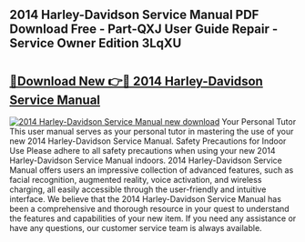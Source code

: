 ## 2014 Harley-Davidson Service Manual PDF Download Free - Part-QXJ User Guide Repair - Service Owner Edition 3LqXU

# <h2><a href="http://bc45650.oget.top/?id=2014+Harley-Davidson+Service+Manual">🔗Download New 👉🔴 2014 Harley-Davidson Service Manual</a></h2>

[![2014 Harley-Davidson Service Manual new download](https://i.imgur.com/5g1atiW.png)](http://bc45650.oget.top/?id=2014+Harley-Davidson+Service+Manual)
Your Personal Tutor This user manual serves as your personal tutor in mastering the use of your new 2014 Harley-Davidson Service Manual. Safety Precautions for Indoor Use Please adhere to all safety precautions when using your new 2014 Harley-Davidson Service Manual indoors. 2014 Harley-Davidson Service Manual offers users an impressive collection of advanced features, such as facial recognition, augmented reality, voice activation, and wireless charging, all easily accessible through the user-friendly and intuitive interface. We believe that the 2014 Harley-Davidson Service Manual has been a comprehensive and thorough resource in your quest to understand the features and capabilities of your new item. If you need any assistance or have any questions, our customer service team is always available.
